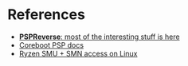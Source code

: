 # References

  * [**PSPReverse**: most of the interesting stuff is here](https://github.com/PSPReverse)
  * [Coreboot PSP docs](https://doc.coreboot.org/soc/amd/psp_integration.html)
  * [Ryzen SMU + SMN access on Linux](https://github.com/leogx9r/ryzen_smu)
